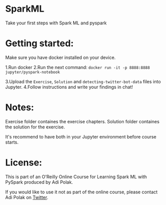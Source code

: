 # SparkML
Take your first steps with Spark ML and pyspark

# Getting started:
Make sure you have docker installed on your device.

1.Run docker
2.Run the next command:
`docker run -it -p 8888:8888 jupyter/pyspark-notebook`

3.Upload the `Exercise`, `Solution` and `detecting-twitter-bot-data` files into Jupyter.
4.Follow instructions and write your findings in chat! 


# Notes:
Exercise folder containes the exercise chapters.
Solution folder containes the solution for the exercise.

It's recommend to have both in your Jupyter environment before course starts.


# License:
This is part of an O'Reilly Online Course for Learning Spark ML with PySpark produced by Adi Polak.

If you would like to use it not as part of the online course, please contact Adi Polak on [Twitter](https://twitter.com/AdiPolak).
